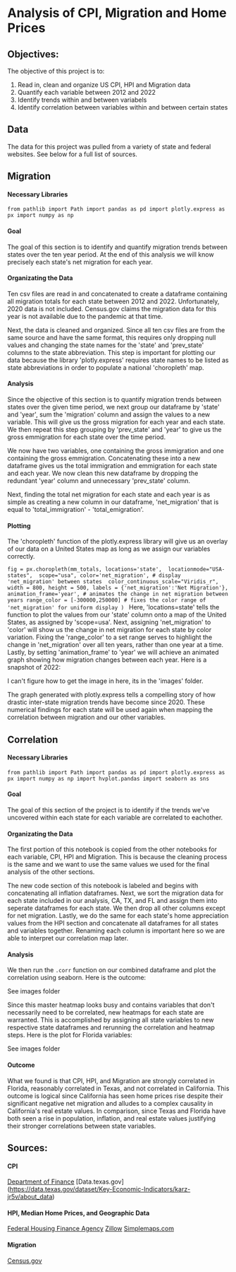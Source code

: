 # Analysis of CPI, Migration and Home Prices

## Objectives:

The objective of this project is to:

1. Read in, clean and organize US CPI, HPI and Migration data
2. Quantify each variable between 2012 and 2022
3. Identify trends within and between variabels
4. Identify correlation between variables within and between certain states

## Data

The data for this project was pulled from a variety of state and federal websites. See below for a full list of sources.

## Migration

#### Necessary Libraries

`from pathlib import Path
import pandas as pd
import plotly.express as px
import numpy as np
`
#### Goal

The goal of this section is to identify and quantify migration trends between states over the ten year period. At the end of this analysis we will know precisely each state's net migration for each year.

#### Organizating the Data

Ten csv files are read in and concatenated to create a dataframe containing all migration totals for each state between 2012 and 2022. Unfortunately, 2020 data is not included. Census.gov claims the migration data for this year is not available due to the pandemic at that time.

Next, the data is cleaned and organized. Since all ten csv files are from the same source and have the same format, this requires only dropping null values and changing the state names for the 'state' and 'prev_state' columns to the state abbreviation. This step is important for plotting our data because the library 'plotly.express' requires state names to be listed as state abbreviations in order to populate a national 'choropleth' map.

#### Analysis

Since the objective of this section is to quantify migration trends between states over the given time period, we next group our dataframe by 'state' and 'year', sum the 'migration' column and assign the values to a new variable. This will give us the gross migration for each year and each state. We then repeat this step grouping by 'prev_state' and 'year' to give us the gross emmigration for each state over the time period.

We now have two variables, one containing the gross immigration and one containing the gross emmigration. Concatenating these into a new dataframe gives us the total immigration and emmigration for each state and each year. We now clean this new dataframe by dropping the redundant 'year' column and unnecessary 'prev_state' column.

Next, finding the total net migration for each state and each year is as simple as creating a new column in our dataframe, 'net_migration' that is equal to 'total_immigration' - 'total_emigration'.

#### Plotting

The 'choropleth' function of the plotly.express library will give us an overlay of our data on a United States map as long as we assign our variables correctly.

`fig = px.choropleth(mm_totals,
                    locations='state', 
                    locationmode="USA-states", 
                    scope="usa",
                    color='net_migration', # display 'net_migration' between states 
                    color_continuous_scale="Viridis_r",
                    width = 800,
                    height = 500,
                    labels = {'net_migration':'Net Migration'},
                    animation_frame='year', # animates the change in net migration between years
                    range_color = [-300000,250000] # fixes the color range of 'net_migration' for uniform display
                   )
`
Here, 'locations=state' tells the function to plot the values from our 'state' column onto a map of the United States, as assigned by 'scope=usa'. Next, assigning 'net_migration' to 'color' will show us the change in net migration for each state by color variation. Fixing the 'range_color' to a set range serves to highlight the change in 'net_migration' over all ten years, rather than one year at a time. Lastly, by setting 'animation_frame' to 'year' we will achieve an animated graph showing how migration changes between each year. Here is a snapshot of 2022:

I can't figure how to get the image in here, its in the 'images' folder.





The graph generated with plotly.express tells a compelling story of how drastic inter-state migration trends have become since 2020. These numerical findings for each state will be used again when mapping the correlation between migration and our other variables.



## Correlation

#### Necessary Libraries

`from pathlib import Path
import pandas as pd
import plotly.express as px
import numpy as np
import hvplot.pandas
import seaborn as sns
`

#### Goal

The goal of this section of the project is to identify if the trends we've uncovered within each state for each variable are correlated to eachother. 

#### Organizating the Data

The first portion of this notebook is copied from the other notebooks for each variable, CPI, HPI and Migration. This is because the cleaning process is the same and we want to use the same values we used for the final analysis of the other sections.

The new code section of this notebook is labeled and begins with concatenating all inflation dataframes. Next, we sort the migration data for each state included in our analysis, CA, TX, and FL and assign them into seperate dataframes for each state. We then drop all other columns except for net migration. Lastly, we do the same for each state's home appreciation values from the HPI section and concatenate all dataframes for all states and variables together. Renaming each column is important here so we are able to interpret our correlation map later.

#### Analysis

We then run the `.corr` function on our combined dataframe and plot the correlation using seaborn. Here is the outcome:

See images folder


Since this master heatmap looks busy and contains variables that don't necessarily need to be correlated, new heatmaps for each state are warranted. This is accomplished by assigning all state variables to new respective  state dataframes and rerunning the correlation and heatmap steps. Here is the plot for Florida variables:


See images folder

#### Outcome

What we found is that CPI, HPI, and Migration are strongly correlated in Florida, reasonably correlated in Texas, and not correlated in California. This outcome is logical since California has seen home prices rise despite their significant negative net migration and alludes to a complex causality in California's real estate values. In comparison, since Texas and Florida have both seen a rise in population, inflation, and real estate values justifying their stronger correlations between state variables.


## Sources:

#### CPI
[Department of Finance](https://dof.ca.gov/forecasting/economics/economic-indicators/inflation/)
[Data.texas.gov] (https://data.texas.gov/dataset/Key-Economic-Indicators/karz-jr5v/about_data)

#### HPI, Median Home Prices, and Geographic Data
[Federal Housing Finance Agency](https://www.fhfa.gov/DataTools/Downloads/Pages/House-Price-Index-Datasets.aspx)
[Zillow](https://www.zillow.com/research/data/)
[Simplemaps.com](https://simplemaps.com/data/us-cities)

#### Migration
[Census.gov](https://www.census.gov/data/tables/time-series/demo/geographic-mobility/state-to-state-migration.html)

